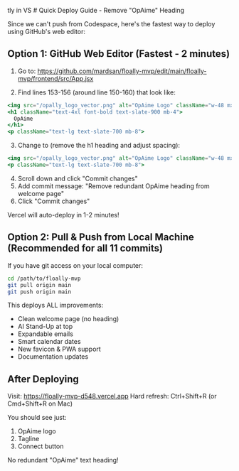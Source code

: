 tly in VS # Quick Deploy Guide - Remove "OpAime" Heading

Since we can't push from Codespace, here's the fastest way to deploy using GitHub's web editor:

## Option 1: GitHub Web Editor (Fastest - 2 minutes)

1. Go to: https://github.com/mardsan/floally-mvp/edit/main/floally-mvp/frontend/src/App.jsx

2. Find lines 153-156 (around line 150-160) that look like:
```jsx
<img src="/opally_logo_vector.png" alt="OpAime Logo" className="w-48 mx-auto mb-6" />
<h1 className="text-4xl font-bold text-slate-900 mb-4">
  OpAime
</h1>
<p className="text-lg text-slate-700 mb-8">
```

3. Change to (remove the h1 heading and adjust spacing):
```jsx
<img src="/opally_logo_vector.png" alt="OpAime Logo" className="w-48 mx-auto mb-8" />
<p className="text-lg text-slate-700 mb-8">
```

4. Scroll down and click "Commit changes"
5. Add commit message: "Remove redundant OpAime heading from welcome page"
6. Click "Commit changes"

Vercel will auto-deploy in 1-2 minutes!

## Option 2: Pull & Push from Local Machine (Recommended for all 11 commits)

If you have git access on your local computer:

```bash
cd /path/to/floally-mvp
git pull origin main
git push origin main
```

This deploys ALL improvements:
- Clean welcome page (no heading)
- AI Stand-Up at top
- Expandable emails
- Smart calendar dates
- New favicon & PWA support
- Documentation updates

## After Deploying

Visit: https://floally-mvp-d548.vercel.app
Hard refresh: Ctrl+Shift+R (or Cmd+Shift+R on Mac)

You should see just:
1. OpAime logo
2. Tagline
3. Connect button

No redundant "OpAime" text heading!
